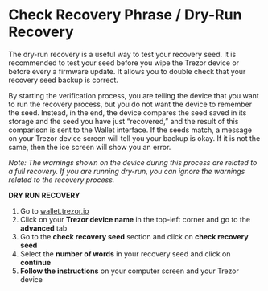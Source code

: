 # Check Recovery Phrase / Dry-Run Recovery

The dry-run recovery is a useful way to test your recovery seed. It is recommended to test your seed before you wipe the Trezor device or before every a firmware update. It allows you to double check that your recovery seed backup is correct.

By starting the verification process, you are telling the device that you want to run the recovery process, but you do not want the device to remember the seed. Instead, in the end, the device compares the seed saved in its storage and the seed you have just “recovered,” and the result of this comparison is sent to the Wallet interface. If the seeds match, a message on your Trezor device screen will tell you your backup is okay. If it is not the same, then the ice screen will show you an error.

_Note: The warnings shown on the device during this process are related to a full recovery. If you are running dry-run, you can ignore the warnings related to the recovery process._

  

**DRY RUN RECOVERY**

  

1.  Go to [wallet.trezor.io](http://wallet.trezor.io)
2.  Click on your **Trezor device name** in the top-left corner and go to the **advanced** tab
3.  Go to the **check recovery seed** section and click on **check recovery seed**
4.  Select the **number of words** in your recovery seed and click on **continue**
5.  **Follow the instructions** on your computer screen and your Trezor device